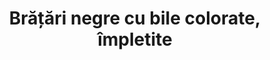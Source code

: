 ---
layout: post
title: "Brățări negre cu bile colorate, împletite"
description: "Brățări negre cu bile colorate, împletite."
img: "/assets/img/bratari-negre-cu-bile-colorate-impletite-1.jpg"
img2: "/assets/img/bratari-negre-cu-bile-colorate-impletite-2.jpg"
colors: "negru"
price: "Stoc indisponibil" 
vertical: true
---
